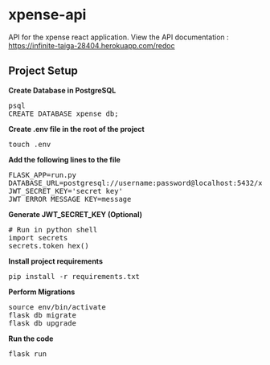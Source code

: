# xpense-api
API for the xpense react application. View the API documentation : https://infinite-taiga-28404.herokuapp.com/redoc

## Project Setup
**Create Database in PostgreSQL**
<pre>
psql
CREATE DATABASE xpense_db;
</pre>

**Create .env file in the root of the project**
<pre>
touch .env
</pre>

**Add the following lines to the file**
<pre>
FLASK_APP=run.py
DATABASE_URL=postgresql://username:password@localhost:5432/xpense_db
JWT_SECRET_KEY='secret key'
JWT_ERROR_MESSAGE_KEY=message
</pre>

**Generate JWT_SECRET_KEY (Optional)**
<pre>
# Run in python shell
import secrets
secrets.token_hex()
</pre>

**Install project requirements**
<pre>
pip install -r requirements.txt
</pre>

**Perform Migrations**
<pre>
source env/bin/activate
flask db migrate
flask db upgrade
</pre>

**Run the code**
<pre>
flask run
</pre>
